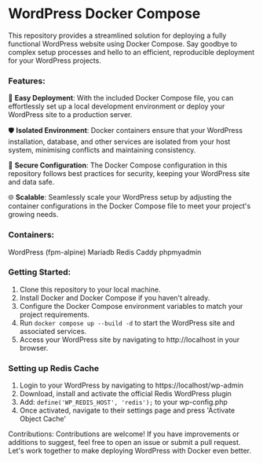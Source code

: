 # WordPress Docker Compose

This repository provides a streamlined solution for deploying a fully functional WordPress website using Docker Compose. Say goodbye to complex setup processes and hello to an efficient, reproducible deployment for your WordPress projects.

### Features:
🚀 **Easy Deployment**: With the included Docker Compose file, you can effortlessly set up a local development environment or deploy your WordPress site to a production server.

🛡️ **Isolated Environment**: Docker containers ensure that your WordPress installation, database, and other services are isolated from your host system, minimising conflicts and maintaining consistency.

🔐 **Secure Configuration**: The Docker Compose configuration in this repository follows best practices for security, keeping your WordPress site and data safe.

🌐 **Scalable**: Seamlessly scale your WordPress setup by adjusting the container configurations in the Docker Compose file to meet your project's growing needs.

### Containers:
WordPress (fpm-alpine)
Mariadb 
Redis
Caddy
phpmyadmin

### Getting Started:
1. Clone this repository to your local machine.
2. Install Docker and Docker Compose if you haven't already.
3. Configure the Docker Compose environment variables to match your project requirements.
4. Run `docker compose up --build -d` to start the WordPress site and associated services.
5. Access your WordPress site by navigating to http://localhost in your browser.

### Setting up Redis Cache
1. Login to your WordPress by navigating to https://localhost/wp-admin
2. Download, install and activate the official Redis WordPress plugin
3. Add: `define('WP_REDIS_HOST', 'redis');` to your wp-config.php
4. Once activated, navigate to their settings page and press 'Activate Object Cache'

Contributions:
Contributions are welcome! If you have improvements or additions to suggest, feel free to open an issue or submit a pull request. Let's work together to make deploying WordPress with Docker even better.

